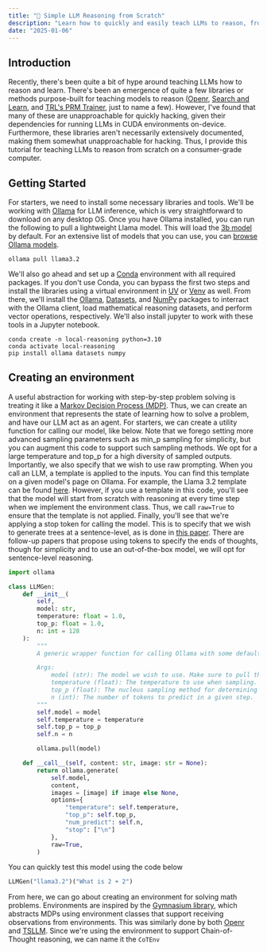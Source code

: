 ```yaml
---
title: "🤔 Simple LLM Reasoning from Scratch"
description: "Learn how to quickly and easily teach LLMs to reason, from scratch."
date: "2025-01-06"
---
```

## Introduction
Recently, there's been quite a bit of hype around teaching LLMs how to reason and learn. There's been an emergence of quite a few libraries or methods purpose-built for teaching models to reason ([Openr](https://github.com/openreasoner/openr), [Search and Learn](https://github.com/huggingface/search-and-learn), and [TRL's PRM Trainer](https://github.com/huggingface/trl), just to name a few). However, I've found that many of these are unapproachable for quickly hacking, given their dependencies for running LLMs in CUDA environments on-device. Furthermore, these libraries aren't necessarily extensively documented, making them somewhat unapproachable for hacking. Thus, I provide this tutorial for teaching LLMs to reason from scratch on a consumer-grade computer. 

## Getting Started 
For starters, we need to install some necessary libraries and tools. We'll be working with [Ollama](https://ollama.com/) for LLM inference, which is very straightforward to download on any desktop OS. Once you have Ollama installed, you can run the following to pull a lightweight Llama model. This will load the [3b model](https://ollama.com/library/llama3.2) by default. For an extensive list of models that you can use, you can [browse Ollama models](https://ollama.com/library).

```shell
ollama pull llama3.2
```

We'll also go ahead and set up a [Conda](https://anaconda.org/) environment with all required packages. If you don't use Conda, you can bypass the first two steps and install the libraries using a virtual environment in [UV](https://github.com/astral-sh/uv) or [Venv](https://docs.python.org/3/library/venv.html) as well. From there, we'll install the [Ollama](https://github.com/ollama/ollama-python), [Datasets](https://github.com/huggingface/datasets), and [NumPy](https://github.com/numpy/numpy) packages to interract with the Ollama client, load mathematical reasoning datasets, and perform vector operations, respectively. We'll also install jupyter to work with these tools in a Jupyter notebook.

```shell 
conda create -n local-reasoning python=3.10
conda activate local-reasoning 
pip install ollama datasets numpy 
```

## Creating an environment 
A useful abstraction for working with step-by-step problem solving is treating it like a [Markov Decision Process (MDP)](https://en.wikipedia.org/wiki/Markov_decision_process). Thus, we can create an environment that represents the state of learning how to solve a problem, and have our LLM act as an agent. For starters, we can create a utility function for calling our model, like below. Note that we forego setting more advanced sampling parameters such as min_p sampling for simplicity, but you can augment this code to support such sampling methods. We opt for a large temperature and top_p for a high diversity of sampled outputs. Importantly, we also specify that we wish to use raw prompting. When you call an LLM, a template is applied to the inputs. You can find this template on a given model's page on Ollama. For example, the Llama 3.2 template can be found [here](https://ollama.com/library/llama3.2/blobs/966de95ca8a6). However, if you use a template in this code, you'll see that the model will start from scratch with reasoning at every time step when we implement the environment class. Thus, we call `raw=True` to ensure that the template is not applied. Finally, you'll see that we're applying a stop token for calling the model. This is to specify that we wish to generate trees at a sentence-level, as is done in [this paper](https://arxiv.org/pdf/2309.17179). There are follow-up papers that propose using tokens to specify the ends of thoughts, though for simplicity and to use an out-of-the-box model, we will opt for sentence-level reasoning. 

```python 
import ollama 

class LLMGen:
    def __init__(
        self,
        model: str,
        temperature: float = 1.0,
        top_p: float = 1.0,
        n: int = 128
    ):
        """
        A generic wrapper function for calling Ollama with some default arguments. Pulls the specified model, and when calling this class, will generate a response given the sampling parameters without the use of a template.

        Args:
            model (str): The model we wish to use. Make sure to pull this model using `ollama pull {YOUR MODEL NAME HERE}` before calling this model. 
            temperature (float): The temperature to use when sampling. A lower temperature means less variability in outputs, whereas a higher temperature means higher variability in outputs. 
            top_p (float): The nucleus sampling method for determining what tokens to consider for sampling. 
            n (int): The number of tokens to predict in a given step. 
        """
        self.model = model
        self.temperature = temperature
        self.top_p = top_p
        self.n = n

        ollama.pull(model)

    def __call__(self, content: str, image: str = None):
        return ollama.generate(
            self.model, 
            content,
            images = [image] if image else None,
            options={
                "temperature": self.temperature,
                "top_p": self.top_p,
                "num_predict": self.n,
                "stop": ["\n"]
            },
            raw=True,
        )
```

You can quickly test this model using the code below 

```python 
LLMGen("llama3.2")("What is 2 + 2")
```

From here, we can go about creating an environment for solving math problems. Environments are inspired by the [Gymnasium library](https://github.com/Farama-Foundation/Gymnasium), which abstracts MDPs using environment classes that support receiving observations from environments. This was similarly done by both [Openr](https://github.com/openreasoner/openr) and [TSLLM](https://github.com/waterhorse1/LLM_Tree_Search). Since we're using the environment to support Chain-of-Thought reasoning, we can name it the `CoTEnv`